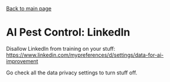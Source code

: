 [Back to main page](README.md)

# AI Pest Control: LinkedIn

Disallow LinkedIn from training on your stuff: https://www.linkedin.com/mypreferences/d/settings/data-for-ai-improvement

Go check all the data privacy settings to turn stuff off.
